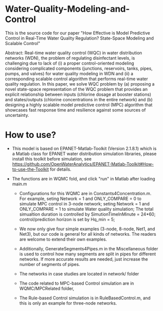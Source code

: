# Water-Quality-Modeling-and-Control

This is the source code for our paper "How Effective is Model Predictive Control in Real-Time Water Quality Regulation? State-Space Modeling and Scalable Control"

Abstract: Real-time water quality control (WQC) in water distribution networks (WDN), the problem of regulating disinfectant levels, is challenging due to lack of (i) a proper
control-oriented modeling considering complicated components (junctions, reservoirs, tanks, pipes, pumps, and valves) for water quality modeling in WDN and (ii) a corresponding scalable control algorithm that performs real-time water quality regulation. In this paper, we solve WQC problem by (a) proposing a novel state-space representation of the WQC problem that provides an explicit relationship between inputs (chlorine dosage at booster stations) and states/outputs (chlorine concentrations in the entire network) and (b) designing a highly scalable model predictive control (MPC) algorithm that showcases fast response time and resilience against some sources of uncertainty.



# How to use?

- This model is based on EPANET-Matlab-Toolkit (Version  2.1.8.1) which is a Matlab class for EPANET water distribution simulation libraries, please install this toolkit before simulation, see https://github.com/OpenWaterAnalytics/EPANET-Matlab-Toolkit#How-to-use-the-Toolkit for details.

- The functions are in WQMC fold, and click "run" in Matlab after loading main.m

  - Configurations for this WQMC are in Constants4Concentration.m. For example, seting Network = 1 and ONLY_COMPARE = 0 to simulate MPC control in 3-node network; seting Network = 1 and ONLY_COMPARE = 1 to simulate Water quality simulation; The total simualtion duration is controlled by SimutionTimeInMinute = 24*60; control/prediction horizon is set by Hq_min = 5;


  - We now only give four simple examples (3-node, 8-node, Net1, and Net3), but our code is general for all kinds of networks. The readers are welcome to extend their own examples.

  - Additionally, GenerateSegments4Pipes.m in the Miscellaneous folder is used to control how many segments are split in pipes for different networks. If more accurate results are needed, just increase the number of segments of pipes.

  - The networks in case studies are located in network/ folder

  - The code related to MPC-based Control simulation are in WQMC/MPCRelated folder,

  - The Rule-based Control simulation is in RuleBasedControl.m, and this is only an example for three-node networks.
